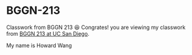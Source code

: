 # BGGN-213
Classwork from BGGN 213
😆 
Congrates! you are viewing my classwork from [BGGN 213 at UC San Diego](https://bioboot.github.io/bggn213_F19/).

My name is Howard Wang
